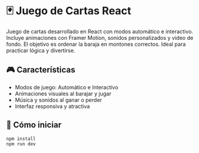 # 🃏 Juego de Cartas React

Juego de cartas desarrollado en React con modos automático e interactivo. Incluye animaciones con Framer Motion, sonidos personalizados y video de fondo. El objetivo es ordenar la baraja en montones correctos. Ideal para practicar lógica y divertirse.

## 🎮 Características
- Modos de juego: Automático e Interactivo
- Animaciones visuales al barajar y jugar
- Música y sonidos al ganar o perder
- Interfaz responsiva y atractiva

## 🚀 Cómo iniciar
```bash
npm install
npm run dev

